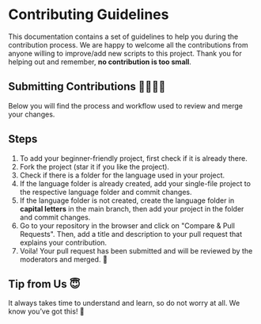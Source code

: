 <h1>Contributing Guidelines</h1>

<p>This documentation contains a set of guidelines to help you during the contribution process. We are happy to welcome all the contributions from anyone willing to improve/add new scripts to this project. Thank you for helping out and remember, <strong>no contribution is too small</strong>.</p>

<h2>Submitting Contributions 👩‍💻👨‍💻</h2>
<p>Below you will find the process and workflow used to review and merge your changes.</p>

<h2>Steps</h2>
<ol>
    <li>To add your beginner-friendly project, first check if it is already there.</li>
    <li>Fork the project (star it if you like the project).</li>
    <li>Check if there is a folder for the language used in your project.</li>
    <li>If the language folder is already created, add your single-file project to the respective language folder and commit changes.</li>
    <li>If the language folder is not created, create the language folder in <strong>capital letters</strong> in the main branch, then add your project in the folder and commit changes.</li>
    <li>Go to your repository in the browser and click on "Compare & Pull Requests". Then, add a title and description to your pull request that explains your contribution.</li>
    <li>Voila! Your pull request has been submitted and will be reviewed by the moderators and merged. 🎉</li>
</ol>

<h2>Tip from Us 😇</h2>
<p>It always takes time to understand and learn, so do not worry at all. We know you’ve got this! 💪</p>
